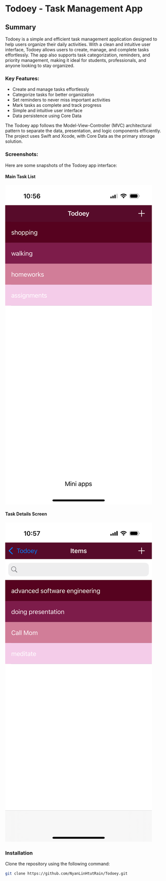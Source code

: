 # Todoey - Task Management App  

## Summary  
Todoey is a simple and efficient task management application designed to help users organize their daily activities. With a clean and intuitive user interface, Todoey allows users to create, manage, and complete tasks effortlessly. The app also supports task categorization, reminders, and priority management, making it ideal for students, professionals, and anyone looking to stay organized.  

### Key Features:  
- Create and manage tasks effortlessly  
- Categorize tasks for better organization  
- Set reminders to never miss important activities  
- Mark tasks as complete and track progress  
- Simple and intuitive user interface  
- Data persistence using Core Data  

The Todoey app follows the Model-View-Controller (MVC) architectural pattern to separate the data, presentation, and logic components efficiently. The project uses Swift and Xcode, with Core Data as the primary storage solution.  

### Screenshots:  
Here are some snapshots of the Todoey app interface:  

#### Main Task List  
![Main Task List](./images/home_screen.jpeg)  

#### Task Details Screen  
![Task Details](./images/task_list_screen.jpeg)  

### Installation  
Clone the repository using the following command:  
```bash  
git clone https://github.com/NyanLinHtutRain/Todoey.git  
